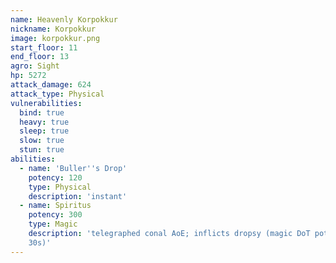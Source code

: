 ```yaml
---
name: Heavenly Korpokkur
nickname: Korpokkur
image: korpokkur.png
start_floor: 11
end_floor: 13
agro: Sight
hp: 5272
attack_damage: 624
attack_type: Physical
vulnerabilities:
  bind: true
  heavy: true
  sleep: true
  slow: true
  stun: true
abilities:
  - name: 'Buller''s Drop'
    potency: 120
    type: Physical
    description: 'instant'
  - name: Spiritus
    potency: 300
    type: Magic
    description: 'telegraphed conal AoE; inflicts dropsy (magic DoT potency 50,
    30s)'
---
```

